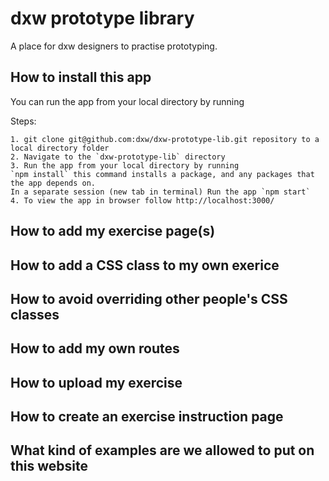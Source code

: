 # dxw prototype library

A place for dxw designers to practise prototyping.

## How to install this app

You can run the app from your local directory by running

Steps:
```
1. git clone git@github.com:dxw/dxw-prototype-lib.git repository to a local directory folder
2. Navigate to the `dxw-prototype-lib` directory 
3. Run the app from your local directory by running
`npm install` this command installs a package, and any packages that the app depends on.
In a separate session (new tab in terminal) Run the app `npm start` 
4. To view the app in browser follow http://localhost:3000/
```

## How to add my exercise page(s)

## How to add a CSS class to my own exerice

## How to avoid overriding other people's CSS classes

## How to add my own routes

## How to upload my exercise

## How to create an exercise instruction page

## What kind of examples are we allowed to put on this website

